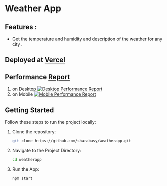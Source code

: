 # Weather App
## Features :
- Get the temperature and humidity and description of the weather for any city .
  
## Deployed at [Vercel](https://weatherapp-rho-rosy.vercel.app/)

## Performance [Report](https://pagespeed.web.dev)
1. on Desktop
[![Desktop Performance Report](https://github.com/user-attachments/assets/efa44fe7-a0f9-40ca-827c-7fcc0002c131)](https://pagespeed.web.dev/analysis/https-weatherapp-rho-rosy-vercel-app/5xxrt2ctvi?form_factor=desktop)
3. on Mobile
[![Mobile Performance Report](https://github.com/user-attachments/assets/cd3c910c-16b7-401e-b296-ea6b037a2fc9)](https://pagespeed.web.dev/analysis/https-weatherapp-rho-rosy-vercel-app/5xxrt2ctvi?form_factor=mobile)

## Getting Started
Follow these steps to run the project locally:

1. Clone the repository:

   ```bash
   git clone https://github.com/sharabasy/weatherapp.git

2. Navigate to the Project Directory:
  
   ```bash
   cd weatherapp

4. Run the App:

   ```bash
   npm start
